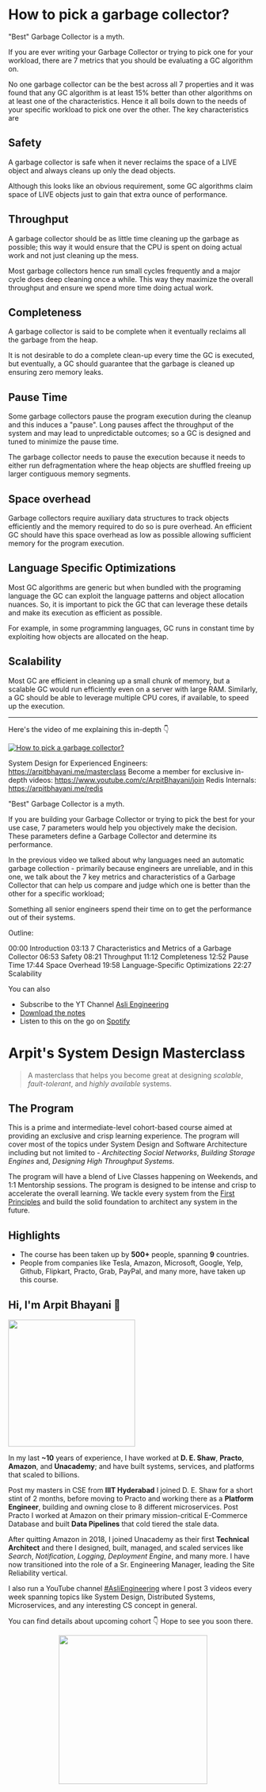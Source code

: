 How to pick a garbage collector?
===


"Best" Garbage Collector is a myth.

If you are ever writing your Garbage Collector or trying to pick one for your workload, there are 7 metrics that you should be evaluating a GC algorithm on.

No one garbage collector can be the best across all 7 properties and it was found that any GC algorithm is at least 15% better than other algorithms on at least one of the characteristics. Hence it all boils down to the needs of your specific workload to pick one over the other. The key characteristics are

## Safety

A garbage collector is safe when it never reclaims the space of a LIVE object and always cleans up only the dead objects.

Although this looks like an obvious requirement, some GC algorithms claim space of LIVE objects just to gain that extra ounce of performance.

## Throughput

A garbage collector should be as little time cleaning up the garbage as possible; this way it would ensure that the CPU is spent on doing actual work and not just cleaning up the mess.

Most garbage collectors hence run small cycles frequently and a major cycle does deep cleaning once a while. This way they maximize the overall throughput and ensure we spend more time doing actual work.

## Completeness

A garbage collector is said to be complete when it eventually reclaims all the garbage from the heap.

It is not desirable to do a complete clean-up every time the GC is executed, but eventually, a GC should guarantee that the garbage is cleaned up ensuring zero memory leaks.

## Pause Time

Some garbage collectors pause the program execution during the cleanup and this induces a "pause". Long pauses affect the throughput of the system and may lead to unpredictable outcomes; so a GC is designed and tuned to minimize the pause time.

The garbage collector needs to pause the execution because it needs to either run defragmentation where the heap objects are shuffled freeing up larger contiguous memory segments.

## Space overhead

Garbage collectors require auxiliary data structures to track objects efficiently and the memory required to do so is pure overhead. An efficient GC should have this space overhead as low as possible allowing sufficient memory for the program execution.

## Language Specific Optimizations

Most GC algorithms are generic but when bundled with the programing language the GC can exploit the language patterns and object allocation nuances. So, it is important to pick the GC that can leverage these details and make its execution as efficient as possible.

For example, in some programming languages, GC runs in constant time by exploiting how objects are allocated on the heap.

## Scalability

Most GC are efficient in cleaning up a small chunk of memory, but a scalable GC would run efficiently even on a server with large RAM. Similarly, a GC should be able to leverage multiple CPU cores, if available, to speed up the execution.
<hr />


<p>Here's the video of me explaining this in-depth 👇‍</p>

[![How to pick a garbage collector?](https://i.ytimg.com/vi/IojMqbegejk/mqdefault.jpg)](https://www.youtube.com/watch?v=IojMqbegejk)

System Design for Experienced Engineers: https://arpitbhayani.me/masterclass
Become a member for exclusive in-depth videos: https://www.youtube.com/c/ArpitBhayani/join
Redis Internals: https://arpitbhayani.me/redis

"Best" Garbage Collector is a myth.

If you are building your Garbage Collector or trying to pick the best for your use case, 7 parameters would help you objectively make the decision. These parameters define a Garbage Collector and determine its performance.

In the previous video we talked about why languages need an automatic garbage collection - primarily because engineers are unreliable, and in this one, we talk about the 7 key metrics and characteristics of a Garbage Collector that can help us compare and judge which one is better than the other for a specific workload;
 
Something all senior engineers spend their time on to get the performance out of their systems.

Outline:

00:00 Introduction
03:13 7 Characteristics and Metrics of a Garbage Collector
06:53 Safety
08:21 Throughput
11:12 Completeness
12:52 Pause Time
17:44 Space Overhead
19:58 Language-Specific Optimizations
22:27 Scalability

You can also
 - Subscribe to the YT Channel [Asli Engineering](https://youtube.com/c/ArpitBhayani)
 - [Download the notes](https://drive.google.com/file/d/1eHwPYsx-k61JoLCz4FudN4DFZMAe-_3j/view?usp=sharing)
 - Listen to this on the go on [Spotify](https://open.spotify.com/show/7qMoamm2iZQrsPVm6IQLoD)

# Arpit's System Design Masterclass

> A masterclass that helps you become great at designing _scalable_, _fault-tolerant_, and _highly available_ systems.

## The Program

This is a prime and intermediate-level cohort-based course aimed at providing an exclusive and crisp learning experience. The program will cover most of the topics under System Design and Software Architecture including but not limited to - _Architecting Social Networks_, _Building Storage Engines_ and, _Designing High Throughput Systems_.

The program will have a blend of Live Classes happening on Weekends, and 1:1 Mentorship sessions. The program is designed to be intense and crisp to accelerate the overall learning. We tackle every system from the [First Principles](https://en.wikipedia.org/wiki/First_principle) and build the solid foundation to architect any system in the future.


## Highlights

 - The course has been taken up by __500+__ people, spanning __9__ countries.
 - People from companies like Tesla, Amazon, Microsoft, Google, Yelp, Github, Flipkart, Practo, Grab, PayPal, and many more, have taken up this course.


## Hi, I'm Arpit Bhayani 👋

<img width="256px" src="https://edge.arpitbhayani.me/img/arpit.jpg" />

In my last **~10** years of experience, I have worked at **D. E. Shaw**, **Practo**, **Amazon**, and **Unacademy**; and have built systems, services, and platforms that scaled to billions.

Post my masters in CSE from **IIIT Hyderabad** I joined D. E. Shaw for a short stint of 2 months, before moving to Practo and working there as a **Platform Engineer**, building and owning close to 8 different microservices. Post Practo I worked at Amazon on their primary mission-critical E-Commerce Database and built **Data Pipelines** that cold tiered the stale data.

After quitting Amazon in 2018, I joined Unacademy as their first **Technical Architect** and there I designed, built, managed, and scaled services like _Search_, _Notification_, _Logging_, _Deployment Engine_, and many more. I have now transitioned into the role of a Sr. Engineering Manager, leading the Site Reliability vertical.

I also run a YouTube channel [#AsliEngineering](https://www.youtube.com/c/ArpitBhayani) where I post 3 videos every week spanning topics like System Design, Distributed Systems, Microservices, and any interesting CS concept in general.

You can find details about upcoming cohort 👇‍ Hope to see you soon there.

<center>
<a target="_blank" href="https://arpitbhayani.me/masterclass">
<img src="https://user-images.githubusercontent.com/4745789/137859181-d4499cf4-ce65-4466-8b88-a078ece0f081.PNG" width="300px" />
</a>
</center>
